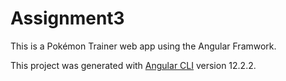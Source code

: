 # Assignment3
This is a Pokémon Trainer web app using the Angular Framwork.

This project was generated with [Angular CLI](https://github.com/angular/angular-cli) version 12.2.2.


